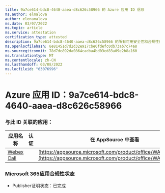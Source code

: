 ```yaml
---
title: 9a7ce614-bdc8-4640-aaea-d8c626c58966 的 Azure 应用 ID 信息
ms.author: elmalova
author: elenamalova
ms.date: 03/07/2022
ms.topic: article
ms.service: attestation
certification_type: attested
description: 9a7ce614-bdc8-4640-aaea-d8c626c58966 的所有可用安全性和合规性信息。
ms.openlocfilehash: 8e81451d7d2d32e917cbe0fdefc0db73ab7c74a8
ms.sourcegitcommit: 78d7dc892da0864cadba4bd03ed83a09e2b8a160
ms.translationtype: MT
ms.contentlocale: zh-CN
ms.lasthandoff: 03/08/2022
ms.locfileid: "63076996"
---
```

# <a name="azure-app-id-9a7ce614-bdc8-4640-aaea-d8c626c58966"></a>Azure 应用 ID：9a7ce614-bdc8-4640-aaea-d8c626c58966


### <a name="apps-associated-with-this-id"></a>与此 ID 关联的应用：
| **应用名称** | **认证** | **在 AppSource 中查看** |
|--------------|---------------|-----------------------|
| [Webex Call](https://docs.microsoft.com/microsoft-365-app-certification/forward/WA200001495) |  | [https://appsource.microsoft.com/product/office/WA200001495](https://appsource.microsoft.com/product/office/WA200001495) |

### <a name="microsoft-365-app-compliance-status"></a>Microsoft 365应用合规性状态
- Publisher证明状态：已完成
